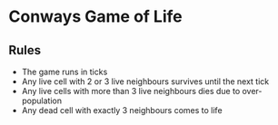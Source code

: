 # Conways Game of Life

## Rules

- The game runs in ticks
- Any live cell with 2 or 3 live neighbours survives until the next tick
- Any live cells with more than 3 live neighbours dies due to over-population
- Any dead cell with exactly 3 neighbours comes to life
